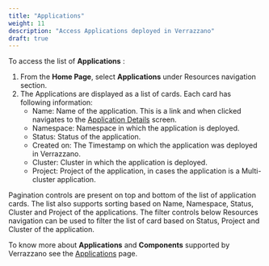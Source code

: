 ```yaml
---
title: "Applications"
weight: 11
description: "Access Applications deployed in Verrazzano"
draft: true
---
```


To access the list of **Applications** :
1. From the **Home Page**, select **Applications** under Resources navigation section.
1. The Applications are displayed as a list of cards. Each card has following information:
   - Name: Name of the application. This is a link and when clicked navigates to the [Application Details](./applicationdetails/) screen.
   - Namespace: Namespace in which the application is deployed.
   - Status: Status of the application.
   - Created on: The Timestamp on which the application was deployed in Verrazzano.
   - Cluster: Cluster in which the application is deployed.
   - Project: Project of the application, in cases the application is a Multi-cluster application.

Pagination controls are present on top and bottom of the list of application cards. The list also supports sorting based on Name, Namespace, Status, Cluster and Project of the applications. The filter controls below Resources navigation can be used to filter the list of card based on Status, Project and Cluster of the application.

To know more about **Applications** and **Components** supported by Verrazzano see the [Applications](../../../docs/applications/) page.